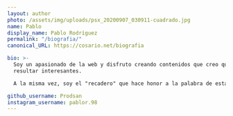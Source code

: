 ```yaml
---
layout: author
photo: /assets/img/uploads/psx_20200907_030911-cuadrado.jpg
name: Pablo
display_name: Pablo Rodríguez
permalink: "/biografia/"
canonical_URL: https://cosario.net/biografia

bio: >-
  Soy un apasionado de la web y disfruto creando contenidos que creo que pueden
  resultar interesantes.

  A la misma vez, soy el "recadero" que hace honor a la palabra de esta web. 💙

github_username: Prodsan
instagram_username: pablor.98
---
```

